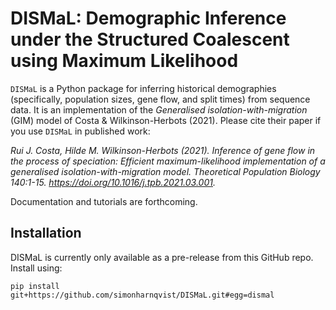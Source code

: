 # DISMaL: Demographic Inference under the Structured Coalescent using Maximum Likelihood

``DISMaL`` is a Python package for inferring historical demographies (specifically, population sizes, gene flow, and split times) from sequence data. It is an implementation of the *Generalised isolation-with-migration* (GIM) model of Costa & Wilkinson-Herbots (2021). Please cite their paper if you use ``DISMaL`` in published work:

*Rui J. Costa, Hilde M. Wilkinson-Herbots (2021).
Inference of gene flow in the process of speciation: Efficient maximum-likelihood implementation of a generalised isolation-with-migration model.
Theoretical Population Biology 140:1-15.
https://doi.org/10.1016/j.tpb.2021.03.001.*

Documentation and tutorials are forthcoming.

## Installation
DISMaL is currently only available as a pre-release from this GitHub repo. Install using:

```
pip install git+https://github.com/simonharnqvist/DISMaL.git#egg=dismal
```
